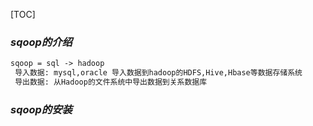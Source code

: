 [TOC]

### _sqoop的介绍_

```xml
sqoop = sql -> hadoop
 导入数据: mysql,oracle 导入数据到hadoop的HDFS,Hive,Hbase等数据存储系统
 导出数据: 从Hadoop的文件系统中导出数据到关系数据库
```



### _sqoop的安装_

```xml

```

